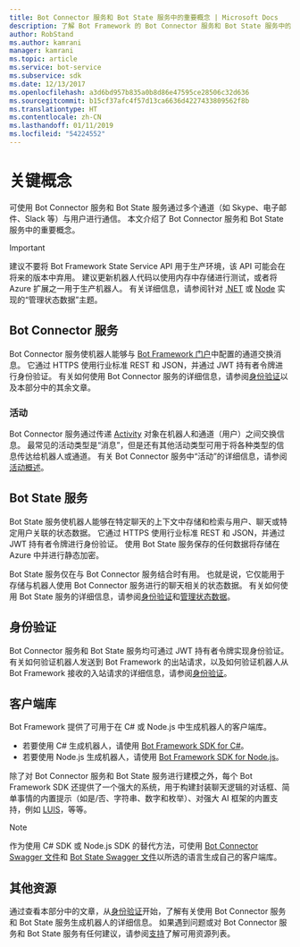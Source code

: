 ```yaml
---
title: Bot Connector 服务和 Bot State 服务中的重要概念 | Microsoft Docs
description: 了解 Bot Framework 的 Bot Connector 服务和 Bot State 服务中的重要概念。
author: RobStand
ms.author: kamrani
manager: kamrani
ms.topic: article
ms.service: bot-service
ms.subservice: sdk
ms.date: 12/13/2017
ms.openlocfilehash: a3d6bd957b835a0b8d86e47595ce28506c32d636
ms.sourcegitcommit: b15cf37afc4f57d13ca6636d4227433809562f8b
ms.translationtype: HT
ms.contentlocale: zh-CN
ms.lasthandoff: 01/11/2019
ms.locfileid: "54224552"
---
```

# <a name="key-concepts"></a>关键概念

可使用 Bot Connector 服务和 Bot State 服务通过多个通道（如 Skype、电子邮件、Slack 等）与用户进行通信。 本文介绍了 Bot Connector 服务和 Bot State 服务中的重要概念。

> [!IMPORTANT]
> 建议不要将 Bot Framework State Service API 用于生产环境，该 API 可能会在将来的版本中弃用。 建议更新机器人代码以使用内存中存储进行测试，或者将 Azure 扩展之一用于生产机器人。 有关详细信息，请参阅针对 [.NET](~/dotnet/bot-builder-dotnet-state.md) 或 [Node](~/nodejs/bot-builder-nodejs-state.md) 实现的“管理状态数据”主题。

## <a name="bot-connector-service"></a>Bot Connector 服务

Bot Connector 服务使机器人能够与 <a href="https://dev.botframework.com/" target="_blank">Bot Framework 门户</a>中配置的通道交换消息。 它通过 HTTPS 使用行业标准 REST 和 JSON，并通过 JWT 持有者令牌进行身份验证。 有关如何使用 Bot Connector 服务的详细信息，请参阅[身份验证](bot-framework-rest-connector-authentication.md)以及本部分中的其余文章。

### <a name="activity"></a>活动

Bot Connector 服务通过传递 [Activity][Activity] 对象在机器人和通道（用户）之间交换信息。 最常见的活动类型是“消息”，但是还有其他活动类型可用于将各种类型的信息传达给机器人或通道。 有关 Bot Connector 服务中“活动”的详细信息，请参阅[活动概述](bot-framework-rest-connector-activities.md)。

## <a name="bot-state-service"></a>Bot State 服务

Bot State 服务使机器人能够在特定聊天的上下文中存储和检索与用户、聊天或特定用户关联的状态数据。 它通过 HTTPS 使用行业标准 REST 和 JSON，并通过 JWT 持有者令牌进行身份验证。 使用 Bot State 服务保存的任何数据将存储在 Azure 中并进行静态加密。

Bot State 服务仅在与 Bot Connector 服务结合时有用。 也就是说，它仅能用于存储与机器人使用 Bot Connector 服务进行的聊天相关的状态数据。 有关如何使用 Bot State 服务的详细信息，请参阅[身份验证](bot-framework-rest-connector-authentication.md)和[管理状态数据](bot-framework-rest-state.md)。

## <a name="authentication"></a>身份验证

Bot Connector 服务和 Bot State 服务均可通过 JWT 持有者令牌实现身份验证。 有关如何验证机器人发送到 Bot Framework 的出站请求，以及如何验证机器人从 Bot Framework 接收的入站请求的详细信息，请参阅[身份验证](bot-framework-rest-connector-authentication.md)。 

## <a name="client-libraries"></a>客户端库

Bot Framework 提供了可用于在 C# 或 Node.js 中生成机器人的客户端库。 

- 若要使用 C# 生成机器人，请使用 [Bot Framework SDK for C#](../dotnet/bot-builder-dotnet-overview.md)。 
- 若要使用 Node.js 生成机器人，请使用 [Bot Framework SDK for Node.js](../nodejs/index.md)。 

除了对 Bot Connector 服务和 Bot State 服务进行建模之外，每个 Bot Framework SDK 还提供了一个强大的系统，用于构建封装聊天逻辑的对话框、简单事情的内置提示（如是/否、字符串、数字和枚举）、对强大 AI 框架的内置支持，例如 <a href="https://www.luis.ai/" target="_blank">LUIS</a>，等等。 

> [!NOTE]
> 作为使用 C# SDK 或 Node.js SDK 的替代方法，可使用 <a href="https://raw.githubusercontent.com/Microsoft/BotBuilder/master/CSharp/Library/Microsoft.Bot.Connector.Shared/Swagger/ConnectorAPI.json" target="_blank">Bot Connector Swagger 文件</a>和 <a href="https://raw.githubusercontent.com/Microsoft/BotBuilder/master/CSharp/Library/Microsoft.Bot.Connector.Shared/Swagger/StateAPI.json" target="_blank">Bot State Swagger 文件</a>以所选的语言生成自己的客户端库。

## <a name="additional-resources"></a>其他资源

通过查看本部分中的文章，从[身份验证](bot-framework-rest-connector-authentication.md)开始，了解有关使用 Bot Connector 服务和 Bot State 服务生成机器人的详细信息。 如果遇到问题或对 Bot Connector 服务和 Bot State 服务有任何建议，请参阅[支持](../bot-service-resources-links-help.md)了解可用资源列表。 

[Activity]: bot-framework-rest-connector-api-reference.md#activity-object